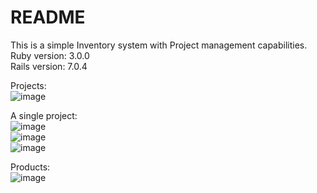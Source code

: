 # README
This is a simple Inventory system with Project management capabilities.  
Ruby version: 3.0.0  
Rails version: 7.0.4  

Projects:   
![image](https://github.com/eduardsriekstins/Stash-IS/assets/106615208/c6665766-e62d-4029-81f2-d8dec10b6ba2)  

A single project:  
![image](https://github.com/eduardsriekstins/Stash-IS/assets/106615208/55961eff-4d35-4322-ae45-65054757ea33)  
![image](https://github.com/eduardsriekstins/Stash-IS/assets/106615208/5d6b9e34-e903-4e10-8eec-d3ab2cd1aed1)  
![image](https://github.com/eduardsriekstins/Stash-IS/assets/106615208/0c1b3653-6c43-416c-a1a5-624346a4ff08)  

Products:  
![image](https://github.com/eduardsriekstins/Stash-IS/assets/106615208/b7ee3463-d1b4-4abc-bbc0-7438e38f6b57)  




